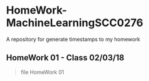 # HomeWork-MachineLearningSCC0276
A repository for generate timestamps to my homework

## HomeWork 01 - Class 02/03/18

> file HomeWork 01
